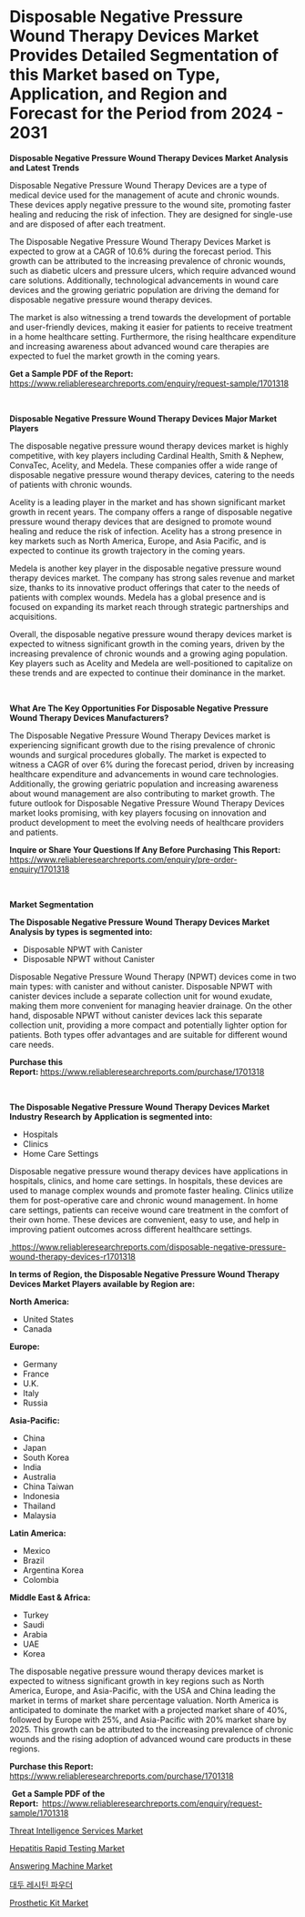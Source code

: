 <p><h1>Disposable Negative Pressure Wound Therapy Devices Market Provides Detailed Segmentation of this Market based on Type, Application, and Region and Forecast for the Period from 2024 - 2031</h1></p><p><strong>Disposable Negative Pressure Wound Therapy Devices Market Analysis and Latest Trends</strong></p>
<p><p>Disposable Negative Pressure Wound Therapy Devices are a type of medical device used for the management of acute and chronic wounds. These devices apply negative pressure to the wound site, promoting faster healing and reducing the risk of infection. They are designed for single-use and are disposed of after each treatment.</p><p>The Disposable Negative Pressure Wound Therapy Devices Market is expected to grow at a CAGR of 10.6% during the forecast period. This growth can be attributed to the increasing prevalence of chronic wounds, such as diabetic ulcers and pressure ulcers, which require advanced wound care solutions. Additionally, technological advancements in wound care devices and the growing geriatric population are driving the demand for disposable negative pressure wound therapy devices.</p><p>The market is also witnessing a trend towards the development of portable and user-friendly devices, making it easier for patients to receive treatment in a home healthcare setting. Furthermore, the rising healthcare expenditure and increasing awareness about advanced wound care therapies are expected to fuel the market growth in the coming years.</p></p>
<p><strong>Get a Sample PDF of the Report:&nbsp;</strong> <a href="https://www.reliableresearchreports.com/enquiry/request-sample/1701318">https://www.reliableresearchreports.com/enquiry/request-sample/1701318</a></p>
<p>&nbsp;</p>
<p><strong>Disposable Negative Pressure Wound Therapy Devices Major Market Players</strong></p>
<p><p>The disposable negative pressure wound therapy devices market is highly competitive, with key players including Cardinal Health, Smith & Nephew, ConvaTec, Acelity, and Medela. These companies offer a wide range of disposable negative pressure wound therapy devices, catering to the needs of patients with chronic wounds.</p><p>Acelity is a leading player in the market and has shown significant market growth in recent years. The company offers a range of disposable negative pressure wound therapy devices that are designed to promote wound healing and reduce the risk of infection. Acelity has a strong presence in key markets such as North America, Europe, and Asia Pacific, and is expected to continue its growth trajectory in the coming years.</p><p>Medela is another key player in the disposable negative pressure wound therapy devices market. The company has strong sales revenue and market size, thanks to its innovative product offerings that cater to the needs of patients with complex wounds. Medela has a global presence and is focused on expanding its market reach through strategic partnerships and acquisitions.</p><p>Overall, the disposable negative pressure wound therapy devices market is expected to witness significant growth in the coming years, driven by the increasing prevalence of chronic wounds and a growing aging population. Key players such as Acelity and Medela are well-positioned to capitalize on these trends and are expected to continue their dominance in the market.</p></p>
<p>&nbsp;</p>
<p><strong>What Are The Key Opportunities For Disposable Negative Pressure Wound Therapy Devices Manufacturers?</strong></p>
<p><p>The Disposable Negative Pressure Wound Therapy Devices market is experiencing significant growth due to the rising prevalence of chronic wounds and surgical procedures globally. The market is expected to witness a CAGR of over 6% during the forecast period, driven by increasing healthcare expenditure and advancements in wound care technologies. Additionally, the growing geriatric population and increasing awareness about wound management are also contributing to market growth. The future outlook for Disposable Negative Pressure Wound Therapy Devices market looks promising, with key players focusing on innovation and product development to meet the evolving needs of healthcare providers and patients.</p></p>
<p><strong>Inquire or Share Your Questions If Any Before Purchasing This Report:</strong> <a href="https://www.reliableresearchreports.com/enquiry/pre-order-enquiry/1701318">https://www.reliableresearchreports.com/enquiry/pre-order-enquiry/1701318</a></p>
<p>&nbsp;</p>
<p><strong>Market Segmentation</strong></p>
<p><strong>The Disposable Negative Pressure Wound Therapy Devices Market Analysis by types is segmented into:</strong></p>
<p><ul><li>Disposable NPWT with Canister</li><li>Disposable NPWT without Canister</li></ul></p>
<p><p>Disposable Negative Pressure Wound Therapy (NPWT) devices come in two main types: with canister and without canister. Disposable NPWT with canister devices include a separate collection unit for wound exudate, making them more convenient for managing heavier drainage. On the other hand, disposable NPWT without canister devices lack this separate collection unit, providing a more compact and potentially lighter option for patients. Both types offer advantages and are suitable for different wound care needs.</p></p>
<p><strong>Purchase this Report:&nbsp;</strong><a href="https://www.reliableresearchreports.com/purchase/1701318">https://www.reliableresearchreports.com/purchase/1701318</a></p>
<p>&nbsp;</p>
<p><strong>The Disposable Negative Pressure Wound Therapy Devices Market Industry Research by Application is segmented into:</strong></p>
<p><ul><li>Hospitals</li><li>Clinics</li><li>Home Care Settings</li></ul></p>
<p><p>Disposable negative pressure wound therapy devices have applications in hospitals, clinics, and home care settings. In hospitals, these devices are used to manage complex wounds and promote faster healing. Clinics utilize them for post-operative care and chronic wound management. In home care settings, patients can receive wound care treatment in the comfort of their own home. These devices are convenient, easy to use, and help in improving patient outcomes across different healthcare settings.</p></p>
<p><a href="https://www.reliableresearchreports.com/disposable-negative-pressure-wound-therapy-devices-r1701318">&nbsp;https://www.reliableresearchreports.com/disposable-negative-pressure-wound-therapy-devices-r1701318</a></p>
<p><strong>In terms of Region, the Disposable Negative Pressure Wound Therapy Devices Market Players available by Region are:</strong></p>
<p>
    <p> <strong> North America: </strong>
        <ul>
            <li>United States</li>
            <li>Canada</li>
        </ul>
        </p> 
    <p> <strong> Europe: </strong>
        <ul>
            <li>Germany</li>
            <li>France</li>
            <li>U.K.</li>
            <li>Italy</li>
            <li>Russia</li>
        </ul>
        </p> 
    <p> <strong> Asia-Pacific: </strong>
        <ul>
            <li>China</li>
            <li>Japan</li>
            <li>South Korea</li>
            <li>India</li>
            <li>Australia</li>
            <li>China Taiwan</li>
            <li>Indonesia</li>
            <li>Thailand</li>
            <li>Malaysia</li>
        </ul>
        </p> 
    <p> <strong> Latin America: </strong>
        <ul>
            <li>Mexico</li>
            <li>Brazil</li>
            <li>Argentina Korea</li>
            <li>Colombia</li>
        </ul>
        </p> 
    <p> <strong> Middle East & Africa: </strong>
        <ul>
            <li>Turkey</li>
            <li>Saudi</li>
            <li>Arabia</li>
            <li>UAE</li>
            <li>Korea</li>
        </ul>
    </p>
    </p>
<p><p>The disposable negative pressure wound therapy devices market is expected to witness significant growth in key regions such as North America, Europe, and Asia-Pacific, with the USA and China leading the market in terms of market share percentage valuation. North America is anticipated to dominate the market with a projected market share of 40%, followed by Europe with 25%, and Asia-Pacific with 20% market share by 2025. This growth can be attributed to the increasing prevalence of chronic wounds and the rising adoption of advanced wound care products in these regions.</p></p>
<p><strong>Purchase this Report: </strong><a href="https://www.reliableresearchreports.com/purchase/1701318">https://www.reliableresearchreports.com/purchase/1701318</a></p>
<p>&nbsp;<strong>Get a Sample PDF of the Report:&nbsp;&nbsp;</strong><a href="https://www.reliableresearchreports.com/enquiry/request-sample/1701318">https://www.reliableresearchreports.com/enquiry/request-sample/1701318</a></p>
<p><strong></strong></p>
<p><p><a href="https://issuu.com/reportprime-2/docs/threat-intelligence-services-market-size-2030.pptx">Threat Intelligence Services Market</a></p><p><a href="https://github.com/ochgvvcj16/Market-Research-Report-List-1/blob/main/hepatitis-rapid-testing-market.md">Hepatitis Rapid Testing Market</a></p><p><a href="https://medium.com/@alexander.bell98078/answering-machine-market-outlook-complete-industry-analysis-2024-to-2031-af6aa5bdd0da">Answering Machine Market</a></p><p><a href="https://medium.com/@mujgankortalih/%EB%8C%80%EB%91%90-%EB%A0%88%EC%8B%9C%ED%8B%B4-%ED%8C%8C%EC%9A%B0%EB%8D%94-%EC%8B%9C%EC%9E%A5-%EA%B7%9C%EB%AA%A8%EB%8A%94-%EC%97%B0%ED%8F%89%EA%B7%A0-13-6-%EC%A6%9D%EA%B0%80%ED%95%98%EA%B3%A0-%EC%9E%88%EC%9C%BC%EB%A9%B0-%EC%9D%B4-%EB%B3%B4%EA%B3%A0%EC%84%9C%EB%8A%94-%EC%9C%A0%ED%98%95-%EC%9D%91%EC%9A%A9-%EC%84%B1%EC%9E%A5-%EB%B0%8F-2024-2031%EB%85%84-%EC%98%88%EC%B8%A1-%EB%B6%84%EC%84%9D%EC%9D%84-%EB%8B%A4%EB%A3%A8%EA%B3%A0-%EC%9E%88%EC%8A%B5%EB%8B%88%EB%8B%A4-a3f2acbd6c19">대두 레시틴 파우더</a></p><p><a href="https://github.com/btwcqfvq34/Market-Research-Report-List-2/blob/main/prosthetic-kit-market.md">Prosthetic Kit Market</a></p></p>
